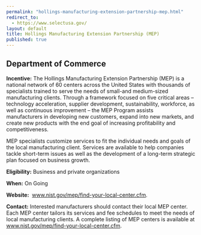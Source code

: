 ```yaml
---
permalink: "hollings-manufacturing-extension-partnership-mep.html"
redirect_to:
  - https://www.selectusa.gov/
layout: default
title: Hollings Manufacturing Extension Partnership (MEP)
published: true
---
```


<H2><STRONG>Department of Commerce</strong></h2>
<P><STRONG>Incentive:</strong> The Hollings Manufacturing Extension Partnership (MEP) is a national network of 60 centers across the United States with thousands of specialists trained to serve the needs of small-and medium-sized manufacturing clients. Through a framework focused on five critical areas – technology acceleration, supplier development, sustainability, workforce, as well as continuous improvement – the MEP Program assists manufacturers&nbsp;in developing&nbsp;new customers, expand into new markets, and create new products with the end goal of increasing profitability and competitiveness. </p>
<P>MEP specialists customize services to fit the individual needs and goals of the local manufacturing client. Services are available to help companies tackle short-term issues as well as the development of a long-term strategic plan focused on business growth. </p>
<P><STRONG>Eligibility:</strong> Business and private organizations</p>
<P><STRONG>When:</strong> On Going</p>
<P><STRONG>Website:</strong>&nbsp; <A href="http://www.nist.gov/mep/find-your-local-center.cfm" target=_top>www.nist.gov/mep/find-your-local-center.cfm</a>.</p>
<P><STRONG>Contact:</strong> Interested manufacturers should contact their local MEP center. Each MEP center tailors its services and fee schedules to meet the needs of local manufacturing clients. A complete listing of MEP centers is available at <A href="http://www.nist.gov/mep/find-your-local-center.cfm" target=_top>www.nist.gov/mep/find-your-local-center.cfm</a>.</p>